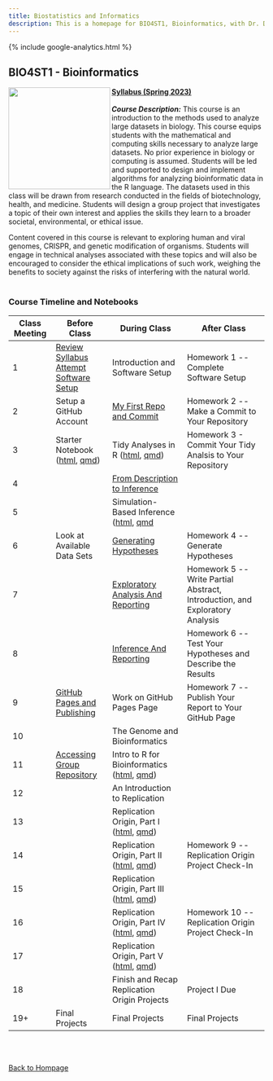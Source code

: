 ```yaml
---
title: Biostatistics and Informatics
description: This is a homepage for BIO4ST1, Bioinformatics, with Dr. Duryea and Dr. Gilbert at Southern New Hampshire University. This is an upper-level course covering computing methods for biostatistics and bioinformatics with a focus on reproducible analyses and reporting. This course serves a variety of students, including students majoring in biology, minoring in bioinformatics, and those students interested in a culminating experience merging topics from mathematics, statistics, biology, computing, and technical reporting.
---
```


{% include google-analytics.html %}

## BIO4ST1 - Bioinformatics

<img src="/SiteFiles/BioinformaticsAlgorithms.jpg" align="left" width=200>[**Syllabus (Spring 2023)**](https://drive.google.com/file/d/1nDKZ1NF2TiZCX3hQ0yc6PCtVybeGGLUW/view?usp=share_link)<br/>
<br/>
***Course Description:*** This course is an introduction to the methods used to analyze large datasets in biology. This course equips students with the mathematical and computing skills necessary to analyze large datasets. No prior experience in biology or computing is assumed. Students will be led and supported to design and implement algorithms for analyzing bioinformatic data in the R language. The datasets used in this class will be drawn from research conducted in the fields of biotechnology, health, and medicine. Students will design a group project that investigates a topic of their own interest and applies the skills they learn to a broader societal, environmental, or ethical issue.

Content covered in this course is relevant to exploring human and viral genomes, CRISPR, and genetic modification of organisms. Students will engage in technical analyses associated with these topics and will also be encouraged to consider the ethical implications of such work, weighing the benefits to society against the risks of interfering with the natural world.<br/>
<br/>

### Course Timeline and Notebooks

| Class Meeting | Before Class | During Class | After Class |
|---------------|--------------|--------------|-------------|
| 1 | [Review Syllabus](https://drive.google.com/file/d/1nDKZ1NF2TiZCX3hQ0yc6PCtVybeGGLUW/view?usp=share_link) <br/> [Attempt Software Setup](https://mcduryea.github.io/Intro-to-Bioinformatics/SoftwareSetup.html) | Introduction and Software Setup | Homework 1 -- Complete Software Setup |
| 2 | Setup a GitHub Account | [My First Repo and Commit](https://mcduryea.github.io/Intro-to-Bioinformatics/MyFirstRepoAndCommit.html) | Homework 2 -- Make a Commit to Your Repository |
| 3 | Starter Notebook ([html](https://mcduryea.github.io/Intro-to-Bioinformatics/StarterNotebook.html), [qmd](https://mcduryea.github.io/Intro-to-Bioinformatics/StarterNotebook.qmd)) | Tidy Analyses in R ([html](https://mcduryea.github.io/Intro-to-Bioinformatics/TidyAnalysesInR.html), [qmd](https://mcduryea.github.io/Intro-to-Bioinformatics/TidyAnalysesInR.qmd)) | Homework 3 - Commit Your Tidy Analsis to Your Repository | 
| 4 |  | [From Description to Inference](https://mcduryea.github.io/Intro-to-Bioinformatics/FromDescriptionToInference.html) |  |
| 5 |  | Simulation-Based Inference ([html](https://mcduryea.github.io/Intro-to-Bioinformatics/ClassicalInferenceAndSimulationBasedInference.html), [qmd](https://mcduryea.github.io/Intro-to-Bioinformatics/ClassicalInferenceAndSimulationBasedInference.qmd) |  |  
| 6 | Look at Available Data Sets | [Generating Hypotheses](https://mcduryea.github.io/Intro-to-Bioinformatics/GeneratingHypotheses.html) | Homework 4 -- Generate Hypotheses | 
| 7 |  | [Exploratory Analysis And Reporting](https://mcduryea.github.io/Intro-to-Bioinformatics/ExploratoryAnalysesAndReporting.html) | Homework 5 -- Write Partial Abstract, Introduction, and Exploratory Analysis | 
| 8 |  | [Inference And Reporting](https://mcduryea.github.io/Intro-to-Bioinformatics/InferenceAndReporting.html) | Homework 6 -- Test Your Hypotheses and Describe the Results | 
| 9 | [GitHub Pages and Publishing](https://mcduryea.github.io/Intro-to-Bioinformatics/GitHubPagesAndPublishing.html) | Work on GitHub Pages Page | Homework 7 -- Publish Your Report to Your GitHub Page | 
| 10 |  | The Genome and Bioinformatics |  |
| 11 | [Accessing Group Repository](https://mcduryea.github.io/Intro-to-Bioinformatics/Accessing_Group_Repository.html) | Intro to R for Bioinformatics ([html](https://mcduryea.github.io/Intro-to-Bioinformatics/IntroToRforBioinformatics.html), [qmd](https://mcduryea.github.io/Intro-to-Bioinformatics/IntroToRforBioinformatics.qmd)) |  |
| 12 |  | An Introduction to Replication |  | 
| 13 |  | Replication Origin, Part I ([html](https://mcduryea.github.io/Intro-to-Bioinformatics/ReplicationOrigin_PartI.html), [qmd](https://mcduryea.github.io/Intro-to-Bioinformatics/ReplicationOrigin_PartI.qmd)) |  | 
| 14 |  | Replication Origin, Part II ([html](https://mcduryea.github.io/Intro-to-Bioinformatics/ReplicationOrigin_PartII.html), [qmd](https://mcduryea.github.io/Intro-to-Bioinformatics/ReplicationOrigin_PartII.qmd)) | Homework 9 -- Replication Origin Project Check-In | 
| 15 |  | Replication Origin, Part III ([html](https://mcduryea.github.io/Intro-to-Bioinformatics/ReplicationOrigin_PartIII.html), [qmd](https://mcduryea.github.io/Intro-to-Bioinformatics/ReplicationOrigin_PartIII.qmd)) |  |
| 16 |  | Replication Origin, Part IV ([html](https://mcduryea.github.io/Intro-to-Bioinformatics/ReplicationOrigin_PartIV.html), [qmd](https://mcduryea.github.io/Intro-to-Bioinformatics/ReplicationOrigin_PartIV.qmd)) | Homework 10 -- Replication Origin Project Check-In | 
| 17 |  | Replication Origin, Part V ([html](https://mcduryea.github.io/Intro-to-Bioinformatics/ReplicationOrigin_PartV.html), [qmd](https://mcduryea.github.io/Intro-to-Bioinformatics/ReplicationOrigin_PartV.qmd)) |  | 
| 18 |  | Finish and Recap Replication Origin Projects | Project I Due | 
| 19+ | Final Projects | Final Projects | Final Projects| 

<br/>
<br/>




[Back to Hompage](https://agmath.github.io/)
